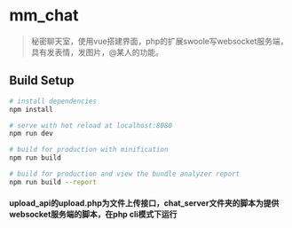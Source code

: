 # mm_chat

> 秘密聊天室，使用vue搭建界面，php的扩展swoole写websocket服务端，具有发表情，发图片，@某人的功能。

## Build Setup

``` bash
# install dependencies
npm install

# serve with hot reload at localhost:8080
npm run dev

# build for production with minification
npm run build

# build for production and view the bundle analyzer report
npm run build --report
```
#### upload_api的upload.php为文件上传接口，chat_server文件夹的脚本为提供websocket服务端的脚本，在php cli模式下运行